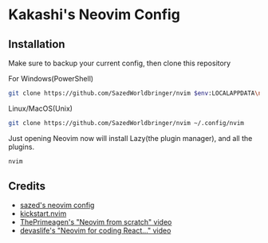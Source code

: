 # Kakashi's Neovim Config


## Installation

Make sure to backup your current config, then clone this repository 

For Windows(PowerShell)
```sh
git clone https://github.com/SazedWorldbringer/nvim $env:LOCALAPPDATA\nvim
```

Linux/MacOS(Unix)
```sh
git clone https://github.com/SazedWorldbringer/nvim ~/.config/nvim
```

Just opening Neovim now will install Lazy(the plugin manager), and all the plugins.
```sh
nvim
```

## Credits

- [sazed's neovim config](https://github.com/sazedworldbringer/nvim)
- [kickstart.nvim](https://github.com/nvim-lua/kickstart.nvim)
- [ThePrimeagen's "Neovim from scratch" video](https://youtu.be/w7i4amO_zaE)
- [devaslife's "Neovim for coding React..." video](https://youtu.be/ajmK0ZNcM4Q)
